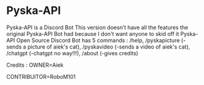 # Pyska-API
Pyska-API is a Discord Bot
This version doesn't have all the features the original Pyska-API Bot had because I don't want anyone to skid off it
Pyska-API Open Source Discord Bot has 5 commands :
/help, /pyskapicture (-sends a picture of aiek's cat), /pyskavideo (-sends a video of aiek's cat), /chatgpt (-chatgpt no way!!!), /about (-gives credits)

Credits :
OWNER=Aiek

CONTRIBUITOR=RoboM101
